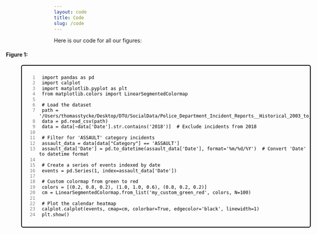 ```yaml
---
layout: code
title: Code
slug: /code
---
```


<style>
  .code-block-container {
    text-align: center; /* Center the box */
    margin-left: -25%; /* Offset the box to the left */
    margin-right: -25%; /* Offset the box to the right */
  }

  .code-block {
    position: relative; /* Added to allow absolute positioning of the text */
  }

  .code-block figure {
    border: 2px solid black; /* Black border */
    border-radius: 5px;
    width: 100%; /* Make the box 150% wider */
    position: relative; /* Added to allow absolute positioning of line numbers */
  }

  .code-block pre {
    margin: 0;
    padding-left: 35px; /* Adjusted to reduce space between line numbers and code */
    position: relative; /* Added for absolute positioning of line numbers */
    white-space: pre-wrap; /* Allow long lines to break and wrap */
    text-align: left; /* Align code text to the left */
  }

  .code-block code {
    display: block;
    padding: 10px;
    border-radius: 5px;
    color: black; /* Text color */
    background-color: transparent; /* No background */
    font-size: 12px; /* Adjust font size to match line index size */
    line-height: 1.2; /* Adjust line height */
  }

  .code-line {
    position: absolute;
    left: 5px; /* Adjusted to reduce distance from the edge */
    width: 30px; /* Adjust width as needed */
    text-align: right;
    color: gray; /* Line number color */
    font-size: 12px; /* Adjust font size to match code size */
    padding-right: 5px; /* Adjusted to reduce distance from code */
    pointer-events: none; /* Ensures line numbers do not interfere with text selection */
  }

  .code-block figcaption {
    display: none; /* Hide the caption */
  }

  .code-description {
    text-align: left; /* Align left */
    margin-bottom: 10px; /* Add margin below the description */
  }

  .code-text {
    position: relative;
    text-align: left;
    margin-left: -25%; /* Offset to the left */
  }
  .code-heading {
    font-weight: bold; /* Makes text bold */
    position: relative; /* Allows for positioning relative to its normal position */
    left: -25%; /* Moves the element 25% to the left of its starting point */
    text-align: left; /* Aligns the text to the left */
  }
</style>

<p class="code-description">Here is our code for all our figures:</p>

<h4 class="code-heading">Figure 1:</h4>

<div class="code-block-container">
  <div class="code-block">
    <figure>
      <pre><code class="python">
<span class="code-line">1</span> import pandas as pd
<span class="code-line">2</span> import calplot
<span class="code-line">3</span> import matplotlib.pyplot as plt
<span class="code-line">4</span> from matplotlib.colors import LinearSegmentedColormap
<span class="code-line">5</span> 
<span class="code-line">6</span> # Load the dataset
<span class="code-line">7</span> path = '/Users/thomasstycke/Desktop/DTU/SocialData/Police_Department_Incident_Reports__Historical_2003_to_May_2018_20240130.csv'
<span class="code-line">8</span> data = pd.read_csv(path)
<span class="code-line">9</span> data = data[~data['Date'].str.contains('2018')]  # Exclude incidents from 2018
<span class="code-line">10</span> 
<span class="code-line">11</span> # Filter for 'ASSAULT' category incidents
<span class="code-line">12</span> assault_data = data[data["Category"] == 'ASSAULT']
<span class="code-line">13</span> assault_data['Date'] = pd.to_datetime(assault_data['Date'], format='%m/%d/%Y')  # Convert 'Date' to datetime format
<span class="code-line">14</span> 
<span class="code-line">15</span> # Create a series of events indexed by date
<span class="code-line">16</span> events = pd.Series(1, index=assault_data['Date'])
<span class="code-line">17</span> 
<span class="code-line">18</span> # Custom colormap from green to red
<span class="code-line">19</span> colors = [(0.2, 0.8, 0.2), (1.0, 1.0, 0.6), (0.8, 0.2, 0.2)]
<span class="code-line">20</span> cm = LinearSegmentedColormap.from_list('my_custom_green_red', colors, N=100)
<span class="code-line">21</span> 
<span class="code-line">22</span> # Plot the calendar heatmap
<span class="code-line">23</span> calplot.calplot(events, cmap=cm, colorbar=True, edgecolor='black', linewidth=1)
<span class="code-line">24</span> plt.show()
      </code></pre>
    </figure>
  </div>
</div>
